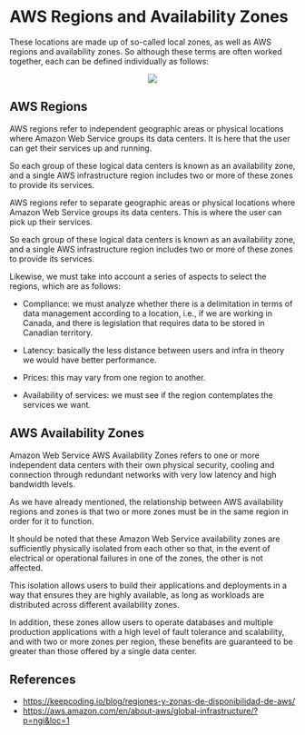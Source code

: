 # AWS Regions and Availability Zones

These locations are made up of so-called local zones, as well as AWS regions and availability zones. So although these terms are often worked together, each can be defined individually as follows:

<p align="center">
  <img src="https://github.com/dimasx010/knowledge/assets/105082657/c32efc96-f935-4e63-ab99-9ceaf3e24e8c">
</p>

## AWS Regions

AWS regions refer to independent geographic areas or physical locations where Amazon Web Service groups its data centers. It is here that the user can get their services up and running.

So each group of these logical data centers is known as an availability zone, and a single AWS infrastructure region includes two or more of these zones to provide its services.

AWS regions refer to separate geographic areas or physical locations where Amazon Web Service groups its data centers. This is where the user can pick up their services.

So each group of these logical data centers is known as an availability zone, and a single AWS infrastructure region includes two or more of these zones to provide its services.

Likewise, we must take into account a series of aspects to select the regions, which are as follows: 

- Compliance: we must analyze whether there is a delimitation in terms of data management according to a location, i.e., if we are working in Canada, and there is legislation that requires data to be stored in Canadian territory. 

- Latency: basically the less distance between users and infra in theory we would have better performance. 

- Prices: this may vary from one region to another. 

- Availability of services: we must see if the region contemplates the services we want. 

## AWS Availability Zones

Amazon Web Service AWS Availability Zones refers to one or more independent data centers with their own physical security, cooling and connection through redundant networks with very low latency and high bandwidth levels.

As we have already mentioned, the relationship between AWS availability regions and zones is that two or more zones must be in the same region in order for it to function.

It should be noted that these Amazon Web Service availability zones are sufficiently physically isolated from each other so that, in the event of electrical or operational failures in one of the zones, the other is not affected.

This isolation allows users to build their applications and deployments in a way that ensures they are highly available, as long as workloads are distributed across different availability zones.

In addition, these zones allow users to operate databases and multiple production applications with a high level of fault tolerance and scalability, and with two or more zones per region, these benefits are guaranteed to be greater than those offered by a single data center.

## References
- https://keepcoding.io/blog/regiones-y-zonas-de-disponibilidad-de-aws/
- https://aws.amazon.com/en/about-aws/global-infrastructure/?p=ngi&loc=1